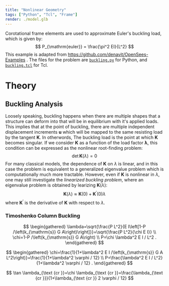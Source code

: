 ```yaml
---
title: "Nonlinear Geometry"
tags: ["Python", "Tcl", "Frame"]
render: ./model.glb
---
```



Corotational frame elements are used to approximate Euler's buckling load,
which is given by:
$$
P_{\mathrm{euler}} = \frac{\pi^2 EI}{L^2}
$$
This example is adapted from https://github.com/denavit/OpenSees-Examples .
The files for the problem are [`buckling.py`](buckling.py) for
Python, and [`buckling.tcl`](buckling.tcl) for Tcl.

# Theory
## Buckling Analysis

Loosely speaking, buckling happens when there are multiple shapes that a structure can deform into that will be in equilibrium with it's applied loads. This implies that at the point of buckling, there are multiple independent displacement increments $\bm{u}$ which will be mapped to the same resisting load by the tangent $\bm{K}$. In otherwords, The buckling load is the point at which $\bm{K}$ becomes singular. If we consider $\bm{K}$ as a function of the load factor $\bm{\lambda}$, this condition can be expressed as the nonlinear root-finding problem:
$$
\operatorname{det}\bm{K}(\lambda) = 0
$$
For many classical models, the dependence of $\bm{K}$ on $\lambda$ is linear, and in this case the problem is equivalent to a generalized eigenvalue problem which is computationally much more tractable. However, even if $\bm{K}$ is nonlinear in $\lambda$, one may still investigate the *linearized buckling problem*, where an eigenvalue problem is obtained by learizing $\bm{K}(\lambda)$:
$$
\bm{K}(\lambda) \approx \bm{K}(0) + \bm{K}^{\prime}(0) \lambda
$$
where $\bm{K}^{\prime}$ is the derivative of $\bm{K}$ with respect to $\lambda$.


### Timoshenko Column Buckling
$$
\begin{gathered}
\lambda=\sqrt{\frac{P L^2}{E I\left[1-P /\left(k_{\mathrm{s}} G A\right)\right]}}=\sqrt{\frac{P L^2}{\chi E I}} \\
\chi=1-P /\left(k_{\mathrm{s}} G A\right) \\
P=\chi \lambda^2 E I / L^2 .
\end{gathered}
$$

$$
\begin{gathered}
\chi=\frac{1}{1+\lambda^2 E I /\left(k_{\mathrm{s}} G A L^2\right)}=\frac{1}{1+\lambda^2 \varphi / 12} \\
P=\frac{\lambda^2 E I / L^2}{1+\lambda^2 \varphi / 12} .
\end{gathered}
$$

$$
\tan \lambda_{\text {cr }}=\chi \lambda_{\text {cr }}=\frac{\lambda_{\text {cr }}}{1+\lambda_{\text {cr }} 2 \varphi / 12}
$$
